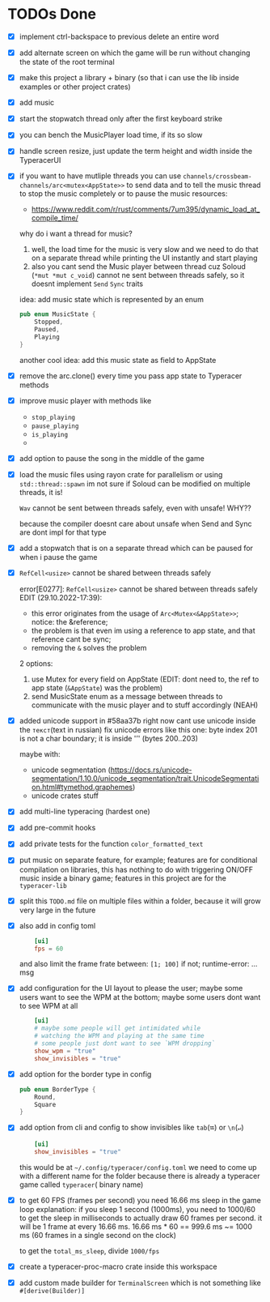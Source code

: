 # TODOs Done

- [x] implement ctrl-backspace to previous delete an entire word

- [x] add alternate screen on which the game will be run without changing the state of the root terminal

- [x] make this project a library + binary (so that i can use the lib inside examples or other project crates)

- [x] add music

- [x] start the stopwatch thread only after the first keyboard strike

- [x] you can bench the MusicPlayer load time, if its so slow

- [x] handle screen resize, just update the term height and width inside the TyperacerUI

- [x] if you want to have mutliple threads you can use `channels/crossbeam-channels/arc<mutex<AppState>>` to send data
  and to tell the music thread to stop the music completely or to pause the music
  resources:
  - https://www.reddit.com/r/rust/comments/7um395/dynamic_load_at_compile_time/

  why do i want a thread for music?
  1. well, the load time for the music is very slow and we need to do that on a separate thread while printing the UI
     instantly and start playing
  2. also you cant send the Music player between thread cuz Soloud (`*mut *mut c_void`) cannot ne sent between threads
     safely, so it doesnt implement `Send` `Sync` traits

  idea: add music state which is represented by an enum
    ```rs
    pub enum MusicState {
        Stopped,
        Paused,
        Playing
    }
    ```
  another cool idea: add this music state as field to AppState

- [x] remove the arc.clone() every time you pass app state to Typeracer methods

- [x] improve music player with methods like
  - `stop_playing`
  - `pause_playing`
  - `is_playing`
  -
- [x] add option to pause the song in the middle of the game

- [x] load the music files using rayon crate for parallelism or using `std::thread::spawn`
  im not sure if Soloud can be modified on multiple threads, it is!

  `Wav` cannot be sent between threads safely, even with unsafe! WHY??

  because the compiler doesnt care about unsafe when Send and Sync are dont impl for that type


- [x] add a stopwatch that is on a separate thread which can be paused for when i pause the game

- [x] `RefCell<usize>` cannot be shared between threads safely

  error[E0277]: `RefCell<usize>` cannot be shared between threads safely
  EDIT (29.10.2022-17:39):
  - this error originates from the usage of `Arc<Mutex<&AppState>>`; notice: the &reference;
  - the problem is that even im using a reference to app state, and that reference cant be sync;
  - removing the `&` solves the problem

  2 options:
  1. use Mutex for every field on AppState (EDIT: dont need to, the ref to app state (`&AppState`) was the problem)
  2. send MusicState enum as a message between threads to communicate
     with the music player and to stuff accordingly (NEAH)

- [x] added unicode support in #58aa37b
  right now cant use unicode inside the `текст`(text in russian)
  fix unicode errors like this one: byte index 201 is not a char boundary; it is inside '’' (bytes 200..203)

  maybe with:
  - unicode
    segmentation (https://docs.rs/unicode-segmentation/1.10.0/unicode_segmentation/trait.UnicodeSegmentation.html#tymethod.graphemes)
  - unicode crates stuff

- [x] add multi-line typeracing (hardest one)

- [x] add pre-commit hooks

- [x] add private tests for the function `color_formatted_text`

- [x] put music on separate feature, for example; features are for conditional compilation on libraries, this has
  nothing to do with triggering ON/OFF music inside a binary game; features in this project are for the `typeracer-lib`

- [x] split this `TODO.md` file on multiple files within a folder, because it will grow very large in the future

- [x] also add in config toml
    ```toml
        [ui]
        fps = 60
    ```
  and also limit the frame frate between: `[1; 100]` if not; runtime-error: ... msg

- [x] add configuration for the UI layout to please the user; maybe some users want to see the WPM at the bottom; maybe
  some users dont want to see WPM at all
    ```toml
        [ui]    
        # maybe some people will get intimidated while
        # watching the WPM and playing at the same time
        # some people just dont want to see `WPM dropping`
        show_wpm = "true"
        show_invisibles = "true"
    ```


- [x] add option for the border type in config
    ```rust
    pub enum BorderType {
        Round,
        Square
    }
    ```


- [x] add option from cli and config to show invisibles like `tab`(`⭾`) or `\n`(`↵`)

    ```toml
        [ui]
        show_invisibles = "true"
    ```
  this would be at `~/.config/typeracer/config.toml`
  we need to come up with a different name for the folder because there is already a typeracer game called `typeracer`(
  binary name)

- [x] to get 60 FPS (frames per second) you need 16.66 ms sleep in the game loop
  explanation: if you sleep 1 second (1000ms), you need to 1000/60 to get the sleep in milliseconds to actually draw 60
  frames per second. it will be 1 frame at every 16.66 ms. 16.66 ms * 60 == 999.6 ms  ~= 1000 ms (60 frames in a single
  second on the clock)

  to get the `total_ms_sleep`, divide `1000/fps`

- [x] create a typeracer-proc-macro crate inside this workspace

- [x] add custom made builder for `TerminalScreen` which is not something like `#[derive(Builder)]`
